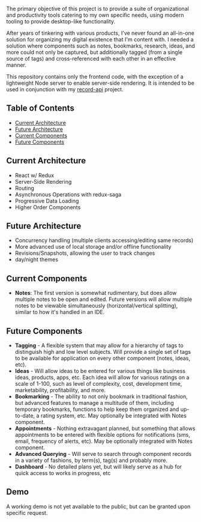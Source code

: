The primary objective of this project is to provide a suite of organizational and productivity tools catering to my own specific needs, using modern tooling to provide desktop-like functionality.

After years of tinkering with various products, I've never found an all-in-one solution for organizing my digital existence that I'm content with. I needed a solution where components such as notes, bookmarks, research, ideas, and more could not only be captured, but additionally tagged (from a single source of tags) and cross-referenced with each other in an effective manner.

This repository contains only the frontend code, with the exception of a lightweight Node server to enable server-side rendering. It is intended to be used in conjunction with my [record-api](https://github.com/sciantarelli/record-api) project.


## Table of Contents

- [Current Architecture](#current-architecture)
- [Future Architecture](#future-architecture)
- [Current Components](#current-components)
- [Future Components](#future-components)


## Current Architecture

- React w/ Redux
- Server-Side Rendering
- Routing
- Asynchronous Operations with redux-saga 
- Progressive Data Loading
- Higher Order Components

## Future Architecture

- Concurrency handling (multiple clients accessing/editing same records)
- More advanced use of local storage and/or offline functionality
- Revisions/Snapshots, allowing the user to track changes
- day/night themes

## Current Components

- **Notes**: The first version is somewhat rudimentary, but does allow multiple notes to be open and edited. Future versions will allow multiple notes to be viewable simultaneously (horizontal/vertical splitting), similar to how it's handled in an IDE. 

## Future Components

- **Tagging** - A flexible system that may allow for a hierarchy of tags to distinguish high and low level subjects. Will provide a single set of tags to be available for application on every other component (notes, ideas, etc).
- **Ideas** - Will allow ideas to be entered for various things like business ideas, products, apps, etc. Each idea will allow for various ratings on a scale of 1-100, such as level of complexity, cost, development time, marketability, profitability, and more.
- **Bookmarking** - The ability to not only bookmark in traditional fashion, but advanced features to manage a multitude of them, including temporary bookmarks, functions to help keep them organized and up-to-date, a rating system, etc. May optionally be integrated with Notes component.
- **Appointments** - Nothing extravagant planned, but something that allows appointments to be entered with flexible options for notifications (sms, email, frequency of alerts, etc). May be optionally integrated with Notes component.
- **Advanced Querying** - Will serve to search through component records in a variety of fashions, by term(s), tag(s) and probably more.
- **Dashboard** - No detailed plans yet, but will likely serve as a hub for quick access to works in progress, etc

## Demo

A working demo is not yet available to the public, but can be granted upon specific request.